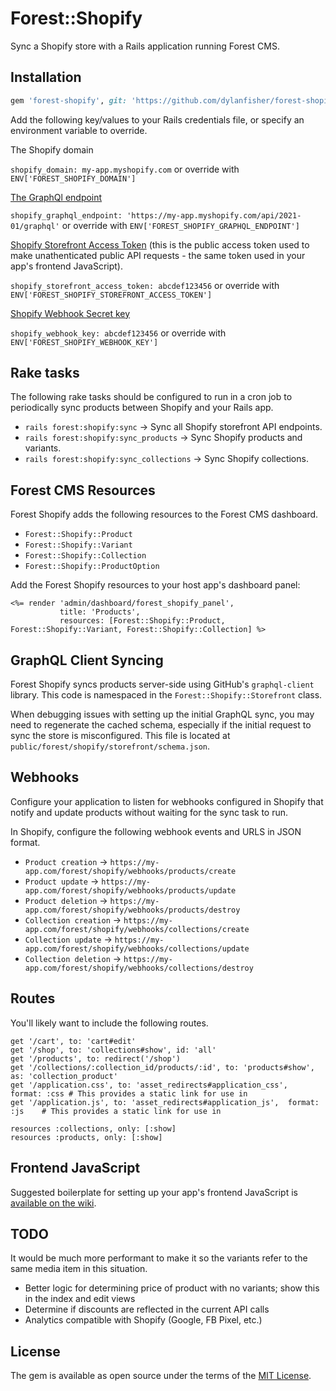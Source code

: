 # Forest::Shopify
Sync a Shopify store with a Rails application running Forest CMS.

## Installation

```ruby
gem 'forest-shopify', git: 'https://github.com/dylanfisher/forest-shopify.git'
```

Add the following key/values to your Rails credentials file, or specify an environment variable to override.

The Shopify domain

`shopify_domain: my-app.myshopify.com` or override with `ENV['FOREST_SHOPIFY_DOMAIN']`

[The GraphQl endpoint](https://shopify.dev/concepts/about-apis/versioning#calling-an-api-version)

`shopify_graphql_endpoint: 'https://my-app.myshopify.com/api/2021-01/graphql'` or override with `ENV['FOREST_SHOPIFY_GRAPHQL_ENDPOINT']`

[Shopify Storefront Access Token](https://shopify.dev/docs/storefront-api/getting-started#private-app) (this is the
public access token used to make unathenticated public API requests - the same token used in your app's frontend JavaScript).

`shopify_storefront_access_token: abcdef123456` or override with `ENV['FOREST_SHOPIFY_STOREFRONT_ACCESS_TOKEN']`

[Shopify Webhook Secret key](https://shopify.dev/tutorials/manage-webhooks#configuring-webhooks)

`shopify_webhook_key: abcdef123456` or override with `ENV['FOREST_SHOPIFY_WEBHOOK_KEY']`

## Rake tasks
The following rake tasks should be configured to run in a cron job to periodically sync products between Shopify and your Rails app.

- `rails forest:shopify:sync` -> Sync all Shopify storefront API endpoints.
- `rails forest:shopify:sync_products` -> Sync Shopify products and variants.
- `rails forest:shopify:sync_collections` -> Sync Shopify collections.

## Forest CMS Resources
Forest Shopify adds the following resources to the Forest CMS dashboard.

- `Forest::Shopify::Product`
- `Forest::Shopify::Variant`
- `Forest::Shopify::Collection`
- `Forest::Shopify::ProductOption`

Add the Forest Shopify resources to your host app's dashboard panel:

```
<%= render 'admin/dashboard/forest_shopify_panel',
           title: 'Products',
           resources: [Forest::Shopify::Product, Forest::Shopify::Variant, Forest::Shopify::Collection] %>
```

## GraphQL Client Syncing
Forest Shopify syncs products server-side using GitHub's `graphql-client` library. This code is namespaced
in the `Forest::Shopify::Storefront` class.

When debugging issues with setting up the initial GraphQL sync, you may need to regenerate the cached schema, especially if
the initial request to sync the store is misconfigured. This file is located at `public/forest/shopify/storefront/schema.json`.

## Webhooks
Configure your application to listen for webhooks configured in Shopify that notify and update products without
waiting for the sync task to run.

In Shopify, configure the following webhook events and URLS in JSON format.

- `Product creation` -> `https://my-app.com/forest/shopify/webhooks/products/create`
- `Product update` -> `https://my-app.com/forest/shopify/webhooks/products/update`
- `Product deletion` -> `https://my-app.com/forest/shopify/webhooks/products/destroy`
- `Collection creation` -> `https://my-app.com/forest/shopify/webhooks/collections/create`
- `Collection update` -> `https://my-app.com/forest/shopify/webhooks/collections/update`
- `Collection deletion` -> `https://my-app.com/forest/shopify/webhooks/collections/destroy`

## Routes
You'll likely want to include the following routes.

```
get '/cart', to: 'cart#edit'
get '/shop', to: 'collections#show', id: 'all'
get '/products', to: redirect('/shop')
get '/collections/:collection_id/products/:id', to: 'products#show', as: 'collection_product'
get '/application.css', to: 'asset_redirects#application_css',  format: :css # This provides a static link for use in
get '/application.js', to: 'asset_redirects#application_js',  format: :js    # This provides a static link for use in

resources :collections, only: [:show]
resources :products, only: [:show]
```

## Frontend JavaScript
Suggested boilerplate for setting up your app's frontend JavaScript is [available on the wiki](https://github.com/dylanfisher/forest-shopify/wiki/Frontend-JavaScript).

## TODO
  It would be much more performant to make it so the variants refer to the same media item in this situation.
- Better logic for determining price of product with no variants; show this in the index and edit views
- Determine if discounts are reflected in the current API calls
- Analytics compatible with Shopify (Google, FB Pixel, etc.)

## License
The gem is available as open source under the terms of the [MIT License](https://opensource.org/licenses/MIT).
